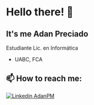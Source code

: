 # Hello there! 👋
## It's me Adan Preciado
Estudiante Lic. en Informática
- UABC, FCA

## 📫 How to reach me: 

[![Linkedin](https://i.stack.imgur.com/gVE0j.png) AdanPM]( www.linkedin.com/in/adanpm )
&nbsp;

<!--
**AdanPM/AdanPM** is a ✨ _special_ ✨ repository because its `README.md` (this file) appears on your GitHub profile.

Here are some ideas to get you started:

- 🔭 I’m currently working on ...
- 🌱 I’m currently learning ...
- 👯 I’m looking to collaborate on ...
- 🤔 I’m looking for help with ...
- 💬 Ask me about ...
- 📫 How to reach me: ...
- 😄 Pronouns: ...
- ⚡ Fun fact: ...
-->

